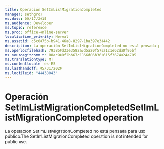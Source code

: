 ```yaml
---
title: Operación SetImListMigrationCompleted
manager: sethgros
ms.date: 09/17/2015
ms.audience: Developer
ms.topic: reference
ms.prod: office-online-server
localization_priority: Normal
ms.assetid: c5c0875b-b941-46a8-8297-1ba397e38442
description: La operación SetImListMigrationCompleted no está pensada para uso público.
ms.openlocfilehash: 793859d33e3582a5d5a20f57ba1c1e62da0f95bf
ms.sourcegitcommit: 88ec988f2bb67c1866d06b361615f3674a24e795
ms.translationtype: MT
ms.contentlocale: es-ES
ms.lasthandoff: 05/31/2020
ms.locfileid: "44438043"
---
```

# <a name="setimlistmigrationcompleted-operation"></a><span data-ttu-id="365dc-103">Operación SetImListMigrationCompleted</span><span class="sxs-lookup"><span data-stu-id="365dc-103">SetImListMigrationCompleted operation</span></span>

<span data-ttu-id="365dc-104">La operación SetImListMigrationCompleted no está pensada para uso público.</span><span class="sxs-lookup"><span data-stu-id="365dc-104">The SetImListMigrationCompleted operation is not intended for public use.</span></span>
  

